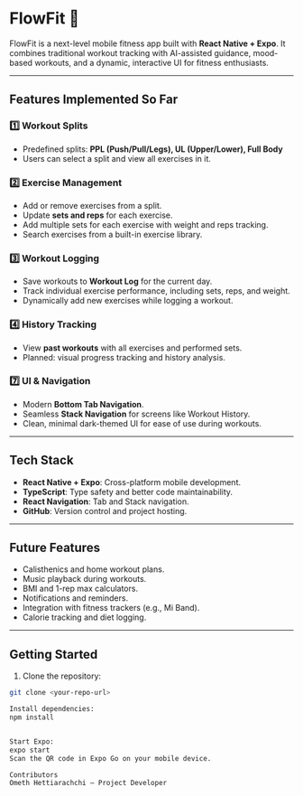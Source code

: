 # FlowFit 🚀

FlowFit is a next-level mobile fitness app built with **React Native + Expo**. It combines traditional workout tracking with AI-assisted guidance, mood-based workouts, and a dynamic, interactive UI for fitness enthusiasts.  

---

## **Features Implemented So Far**

### 1️⃣ Workout Splits
- Predefined splits: **PPL (Push/Pull/Legs), UL (Upper/Lower), Full Body**  
- Users can select a split and view all exercises in it.

### 2️⃣ Exercise Management
- Add or remove exercises from a split.
- Update **sets and reps** for each exercise.
- Add multiple sets for each exercise with weight and reps tracking.
- Search exercises from a built-in exercise library.

### 3️⃣ Workout Logging
- Save workouts to **Workout Log** for the current day.
- Track individual exercise performance, including sets, reps, and weight.
- Dynamically add new exercises while logging a workout.

### 4️⃣ History Tracking
- View **past workouts** with all exercises and performed sets.
- Planned: visual progress tracking and history analysis.

### 7️⃣ UI & Navigation
- Modern **Bottom Tab Navigation**.
- Seamless **Stack Navigation** for screens like Workout History.
- Clean, minimal dark-themed UI for ease of use during workouts.

---

## **Tech Stack**
- **React Native + Expo**: Cross-platform mobile development.
- **TypeScript**: Type safety and better code maintainability.
- **React Navigation**: Tab and Stack navigation.
- **GitHub**: Version control and project hosting.

---

## **Future Features**
- Calisthenics and home workout plans.
- Music playback during workouts.
- BMI and 1-rep max calculators.
- Notifications and reminders.
- Integration with fitness trackers (e.g., Mi Band).
- Calorie tracking and diet logging.

---

## **Getting Started**
1. Clone the repository:  
```bash
git clone <your-repo-url>

Install dependencies:
npm install


Start Expo:
expo start
Scan the QR code in Expo Go on your mobile device.

Contributors
Ometh Hettiarachchi – Project Developer
